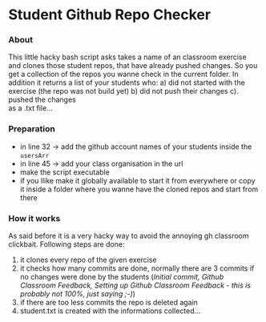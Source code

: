 # Student Github Repo Checker

### About
This little hacky bash script asks takes a name of an classroom exercise and clones those student repos, that have already pushed changes. So you get a collection of the repos you wanne check in the current folder. In addition it returns a list of your students who: 
a) did not started with the exercise (the repo was not build yet) 
b) did not push their changes
c). pushed the changes  
as a .txt file...

### Preparation
- in line 32 -> add the github account names of your students inside the `usersArr` 
- in line 45 -> add your class organisation in the url
- make the script executable
- if you llike make it globally available to start it from everywhere or copy it inside a folder where you wanne have the cloned repos and start from there



### How it works

As said before it is a very hacky way to avoid the annoying gh classroom clickbait. Following steps are done:
1. it clones every repo of the given exercise
2. it checks how many commits are done, normally there are 3 commits if no changes were done by the students (*Initial commit, Github Classroom Feedback, Setting up Github Classroom Feedback - this is probably not 100%, just saying ;-)*)  
3. if there are too less commits the repo is deleted again
4. student.txt is created with the informations collected...
